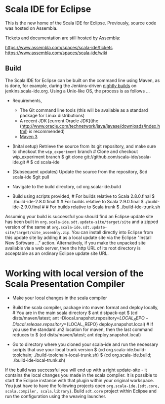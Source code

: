 Scala IDE for Eclipse
==============

This is the new home of the Scala IDE for Eclipse. Previously, source code was hosted on Assembla.

Tickets and documentation are still hosted by Assembla:

https://www.assembla.com/spaces/scala-ide/tickets
https://www.assembla.com/spaces/scala-ide/wiki


Build
-------

The Scala IDE for Eclipse can be built on the command line using Maven, as is done, for example, during the Jenkins-driven [nightly builds](http://jenkins.scala-ide.org) on jenkins.scala-ide.org. Using a Unix-like OS, the process is as follows ...

* Requirements,
    * The Git command line tools (this will be available as a standard package for Linux distributions)
    * A recent JDK [current Oracle JDK](the (http://www.oracle.com/technetwork/java/javase/downloads/index.html) is recommended)
    * [Maven 3](http://maven.apache.org/download.html)
* (Inital setup) Retrieve the source from its git repository, and make sure to checkout the `wip_experiment` branch
        # Clone and checkout wip_experiment branch
        $ git clone git://github.com/scala-ide/scala-ide.git
        #
        $ cd scala-ide

* (Subsequent updates) Update the source from the repository,
        $cd scala-ide
        $git pull
* Navigate to the build directory,
        cd org.scala-ide.build
* Build using scripts provided,
        # For builds relative to Scala 2.8.0.final
        $ ./build-ide-2.8.0.final
        #
        # For builds relative to Scala 2.9.0.final
        $ ./build-ide-2.9.0.final
        #
        # For builds relative to Scala trunk
        $ ./build-ide-trunk.sh

Assuming your build is successful you should find an Eclipse update site has been built in `org.scala-ide.sdt.update-site/target/site` and a zipped version of the same at `org.scala-ide.sdt.update-site/target/site_assembly.zip`. You can install directly into Eclipse from this update site by adding it as a local update site via the Eclipse "Install New Software ..." action. Alternatively, if you make the unpacked site available via a web server, then the http URL of its root directory is acceptable as an ordinary Eclipse update site URL.

Working with local version of the Scala Presentation Compiler
==========================

  * Make your local changes in the scala compiler 
  * Build the scala compiler, package into maven format and deploy locally,
        # You are in the main scala directory
        $ ant distpack-opt
        $ (cd dists/maven/latest; ant -Dlocal.snapshot.repository=${LOCAL_REPO} -Dlocal.release.repository=${LOCAL_REPO} deploy.snapshot.local)
        # If you use the standard .m2 location for maven, then the last command reduces to
        $ (cd dists/maven/latest; ant deploy.snapshot.local)

  * Go to directory where you cloned your scala-ide and run the necessary scripts that use your local trunk version
        $ (cd org.scala-ide.build-toolchain; ./build-toolchain-local-trunk.sh)
        $ (cd org.scala-ide.build; ./build-ide-local-trunk.sh)

If the build was successful you will end up with a right update-site - it contains the local changes you made in the scala compiler. It is possible to start the Eclipse instance with that plugin within your original workspace. You just have to have the following projects open `org.scala-ide.{sdt.core, scala.compiler, scala.library}`. Build `sdt.core` project within Eclipse and run the configuration using the weaving launcher.